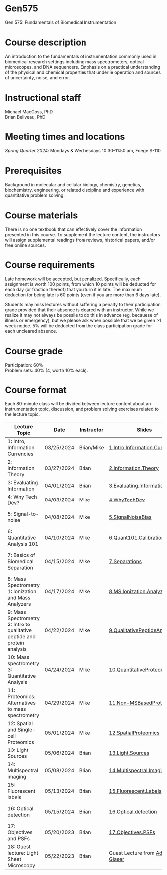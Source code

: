# Gen575
Gen 575: Fundamentals of Biomedical Instrumentation

# Course description
An introduction to the fundamentals of instrumentation commonly used in biomedical research settings including mass spectrometers, optical microscopes, and DNA sequencers. Emphasis on a practical understanding of the physical and chemical properties that underlie operation and sources of uncertainty, noise, and error.

# Instructional staff
Michael MacCoss, PhD \
Brian Beliveau, PhD

# Meeting times and locations
_Spring Quarter 2024_: Mondays & Wednesdays 10:30–11:50 am, Foege S-110

# Prerequisites
Background in molecular and cellular biology, chemistry, genetics, biochemistry, engineering, or related discipline and experience with quantitative problem solving.

# Course materials
There is no one textbook that can effectively cover the information presented in this course. To supplement the lecture content, the instructors will assign supplemental readings from reviews, historical papers, and/or free online sources.

# Course requirements
Late homework will be accepted, but penalized. Specifically, each assignment is worth 100 points, from which 10 points will be deducted for each day (or fraction thereof) that you turn it in late. The maximum deduction for being late is 60 points (even if you are more than 6 days late).

Students may miss lectures without suffering a penalty to their participation grade provided that their absence is cleared with an instructor. While we realize it may not always be possile to do this in advance (eg, becauese of illness or emergency), but we please ask when possible that we be given >1 week notice. 5% will be deducted from the class participation grade for each uncleared absence.

# Course grade
Participation: 60% \
Problem sets: 40% (4, worth 10% each).

# Course format
Each 80-minute class will be divided between lecture content about an instrumentation topic, discussion, and problem solving exercises related to the lecture topic.

| Lecture Topic                                                             | Date       | Instructor | Slides                                                                           | Readings                                                                                                                                                                                                                                                                  | Assignments                                         |
|---------------------------------------------------------------------------|------------|------------|----------------------------------------------------------------------------------|---------------------------------------------------------------------------------------------------------------------------------------------------------------------------------------------------------------------------------------------------------------------------|-----------------------------------------------------|
| 1: Intro, Information Currencies                                          | 03/25/2024 | Brian/Mike | [1.Intro.Information.Currencies](/lectures/1.Intro.Information.Currencies.pptx)  | [1.NASA.EM.book](/readings/1.NASA.EM.book.pdf)<br/> [1.NASA.EM.graphic](/readings/4.NASA.EM.graphic.jpeg)<br/> [1.NIST.SP.1247](/readings/1.NIST.SP.1247.pdf)<br/>                                                                                                        |                                                     |
| 2: Information Theory                                                     | 03/27/2024 | Brian      | [2.Information.Theory](/lectures/2.Information.Theory.pptx)                      | [2.Guardian.Fourier.Transforms](/readings/2.Guardian.Fourier.Transforms.pdf)<br/> [2.Guardian.Shannon](/readings/2.Guardian.Shannon.pdf)<br/> [2.Sampling](/readings/2.Sampling.pdf)                                                                                      |                                                     |
| 3: Evaluating Information                                                 | 04/01/2024 | Brian      | [3.Evaluating.Information](/lectures/3.Evaluating.Information.pptx)              | [3.ejifcc.testing.pdf](/readings/3.ejifcc.testing.pdf)<br/> [3.Montparnasse.Accident.pdf](/readings/3.Montparnasse.Accident.pdf)                                                                                                                                          | [Problem Set 1](/assignments/575.spr.2024.PS1.docx) |
| 4: Why Tech Dev?                                                          | 04/03/2024 | Mike       | [4.WhyTechDev](/lectures/4.WhyTechDev.pptx)                                      | [4.ScienceTechnology.Brooks](/readings/4.ScienceTechnology.Brooks.pdf)<br/> [4.Annurev.Anchem.Hood](/readings/4.Annurev.Anchem.Hood.pdf)                                                                                                                                  |                                                     |
| 5: Signal-to-noise                                                        | 04/08/2024 | Mike       | [5.SignalNoiseBias](/lectures/5.SignalNoiseBias.pptx)                            | [5.Agilent.Signal-Noise](/readings/5.Agilent.Signal-Noise.pdf)<br/> [5.JCE.SN.Coor](/readings/5.JCE.SN.Coor.pdf)<br/> [5.JCE.ShotNoise.Mclain-Wright](/readings/5.JCE.ShotNoise.Mclain-Wright.pdf)                                                                        |                                                     |
| 6: Quantitative Analysis 101                                              | 04/10/2024 | Mike       | [6.Quant101.Calibration](/lectures/6.Quant101.Calibration.pptx)                  | [6.NIST.Calibration](https://www.itl.nist.gov/div898/handbook/mpc/section3/mpc3.htm)<br/> [6.LOB-LOD-LOQ.Armbruster](/readings/6.LOB-LOD-LOQ.Armbruster.pdf)<br/> [6.Shimadzu.TOF.Calibration](/readings/6.Shimadzu.TOF.Calibration.pdf)                                  |                                                     |
| 7: Basics of Biomedical Separation                                        | 04/15/2024 | Mike       | [7.Separations](/lectures/7.Separations.pptx)                                    | [7.Chrom.FigsMerit.Agilent](/readings/7.Chrom.FigsMerit.Agilent.pdf)<br/>[7.Laemmli-SDSPAGE](/readings/7.Laemmli-SDSPAGE.pdf)<br/>[7.OFarrell.2DGel](/readings/7.OFarrell.2DGel.pdf)<br/>[7.CentrifugationSeparations](/readings/7.CentrifugationSeparations.Sigma.pdf)   |                                                     |
| 8: Mass Spectrometry 1: Ionization and Mass Analyzers                     | 04/17/2024 | Mike       | [8.MS.Ionization.Analyzers](/lectures/8.MS.Ionization.Analyzers.pptx)            | [8.ElectrosprayReview](/readings/8.ElectrosprayReview.Fenn_et_al.pdf)<br/>[8.Quadrupole.JCE1986](/readings/8.Quad.JCE-1986.pdf)<br/>[8.IonTraps.March](/readings/8.IonTraps.March.pdf)<br/>[8.MALDIReview.Hillenkamp_et_al](/readings/8.MALDIReview.Hillenkamp_et_al.pdf) |                                                     |
| 9: Mass Spectrometry 2: Intro to qualitative peptide and protein analysis | 04/22/2024 | Mike       | [9.QualitativePeptideAnalysis](/lectures/9.QualitativePeptideAnalysis.pptx)      | [9.ResidueMass.Table](/readings/9.ResidueMass.Table.pdf)<br/> [9.HuntSpectraInterpretation](/readings/9.HuntSpectraInterpretation.pdf)<br/> [9.KinterAndSherman-Chapter4](/readings/9.KinterAndSherman-Chapter4.pdf)                                                      |                                                     |
| 10: Mass spectrometry 3: Quantitative Analysis                            | 04/24/2024 | Mike       | [10.QuantitativeProteomics](/lectures/10.QuantitativeProteomics.pptx)            | [10.IsobaricMassTags.MCP](/readings/10.IsobaricMassTags.MCP.pdf)<br/>[10.SWATH.MCP](/readings/10.SWATH.MCP.pdf)                                                                                                                                                           |                                                     |
| 11: Proteomics: Alternatives to mass spectrometry                         | 04/29/2024 | Mike       | [11.Non-MSBasedProteomics](/lectures/11.Non-MSBasedProteomics.pptx)              | [11.Alfaro.NatMeth.SingleMol](/readings/11.Alfaro.NatMeth.SingleMol.pdf)<br/>[11.Gold.Aptamer.SomoScan](/readings/11.Gold.Aptamer.SomoScan.pdf)<br/> [11.MacCoss.NatMeth.SingleMol](/readings/11.MacCoss.NatMeth.SingleMol.pdf)                                           |                                                     |
| 12: Spatial and Single-cell Proteomics                                    | 05/01/2024 | Mike       | [12.SpatialProteomics](/lectures/12.SpatialProteomics.pptx)                      |                                                                                                                                                                                                                                                                           |                                                     |
| 13: Light Sources                                                         | 05/06/2024 | Brian      | [13.Light.Sources](/lectures/13.Light.Sources.pptx)                              | [13.Laser.History](/readings/13.Laser.History.pdf)<br/>[13.Lamps](/readings/13.Lamps.pdf)                                                                                                                                                                                 |                                                     |
| 14: Multispectral imaging                                                 | 05/08/2024 | Brian      | [14.Multispectral.Imaging](/lectures/14.Multispectral.Imaging.pptx)              | [14.Chroma.dichroics](/readings/14.chroma.dichroics.pdf)<br/>[14.Edmund.filters](/readings/14.Edmund.filters.pdf)                                                                                                                                                         |                                                     |
| 15: Fluorescent labels                                                    | 05/13/2024 | Brian      | [15.Fluorescent.Labels](/lectures/15.Fluorescent.Labels.pptx)                    | [15.Dyes](/readings/15.Dyes.pdf)<br/>[15.GFP.history](/readings/15.GFP.history.pdf)                                                                                                                                                                                       |                                                     |
| 16: Optical detection                                                     | 05/15/2024 | Brian      | [16.Optical.detection](/lectures/16.Optical.detection.pptx)                      | [16.FACS.detectors](/readings/16.FACS.detectors.pdf)<br/>[16.Prime95B.sCMOS](/readings/16.Prime95B.sCMOS.pdf)<br/>[16.Zeiss.PSF](/readings/16.Zeiss.PSF.pdf)                                                                                                              | [Problem Set 4](/assignments/575.spr.2024.PS4.docx) |
| 17: Objectives and PSFs                                                   | 05/20/2023 | Brian      | [17.Objectives.PSFs](/lectures/17.Objectives.PSFs.pptx)                          | [17.Olympus.Decon](/readings/17.Olympus.Decon.pdf)<br/>[17.Photometrics.SDC](/readings/17.Photometrics.SDC.pdf)                                                                                                                                                           |                                                     |
| 18: Guest lecture: Light Sheet Microscopy                                 | 05/22/2023 | Brian      | Guest Lecture from [Adam Glaser](https://alleninstitute.org/person/adam-glaser/) | [18.Glaser.eLife.2024](/readings/18.Glaser.eLife.2024.pdf)<br/>Please come prepared with ≥1 question to ask Adam                                                                                                                                                          |                                                     |

